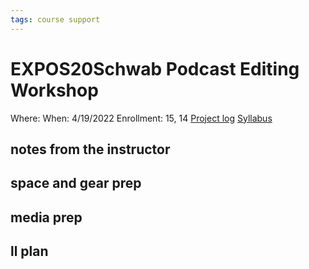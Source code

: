 ```yaml
---
tags: course support
---
```

# EXPOS20Schwab Podcast Editing Workshop

Where:
When: 4/19/2022
Enrollment: 15, 14
[Project log]()
[Syllabus](https://airtable.com/appOgUGNrRPyW0xRm/tblF0oKLCPhK6TnAe/viwxouIdoOK1PvsTF/recBbwrssHF9xFadk/flde6CJXApRaFoOpC/attHOJnkZOVylBu5y?blocks=hide)

## notes from the instructor
## space and gear prep
## media prep
## ll plan